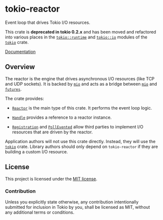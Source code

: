 # tokio-reactor

Event loop that drives Tokio I/O resources.

This crate is **deprecated in tokio 0.2.x** and has been moved and refactored
into various places in the [`tokio::runtime`] and [`tokio::io`] modules of the
[`tokio`] crate.

[`tokio::runtime`]: https://docs.rs/tokio/latest/tokio/runtime/index.html
[`tokio::io`]: https://docs.rs/tokio/latest/tokio/io/index.html
[`tokio`]: https://docs.rs/tokio/latest/tokio/index.html

[Documentation](https://docs.rs/tokio-reactor/0.1.11/tokio_reactor)

## Overview

The reactor is the engine that drives asynchronous I/O resources (like TCP and
UDP sockets). It is backed by [`mio`] and acts as a bridge between [`mio`] and
[`futures`].

The crate provides:

* [`Reactor`] is the main type of this crate. It performs the event loop logic.

* [`Handle`] provides a reference to a reactor instance.

* [`Registration`] and [`PollEvented`] allow third parties to implement I/O
  resources that are driven by the reactor.

Application authors will not use this crate directly. Instead, they will use the
[`tokio`] crate. Library authors should only depend on `tokio-reactor` if they
are building a custom I/O resource.

[`mio`]: http://github.com/carllerche/mio
[`futures`]: http://github.com/rust-lang-nursery/futures-rs
[`Reactor`]: https://docs.rs/tokio-reactor/0.1.11/tokio_reactor/struct.Reactor.html
[`Handle`]: https://docs.rs/tokio-reactor/0.1.11/tokio_reactor/struct.Handle.html
[`Registration`]: https://docs.rs/tokio-reactor/0.1.11/tokio_reactor/struct.Registration.html
[`PollEvented`]: https://docs.rs/tokio-reactor/0.1.11/tokio_reactor/struct.PollEvented.html
[`tokio`]: ../

## License

This project is licensed under the [MIT license](LICENSE).

### Contribution

Unless you explicitly state otherwise, any contribution intentionally submitted
for inclusion in Tokio by you, shall be licensed as MIT, without any additional
terms or conditions.
